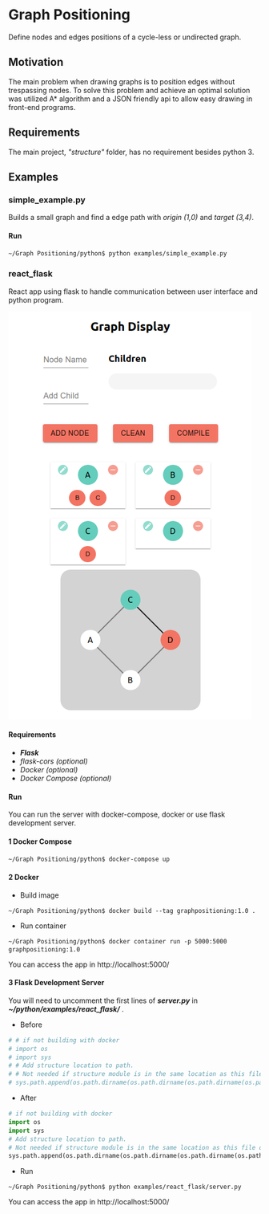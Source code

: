 # Graph Positioning
Define nodes and edges positions of a cycle-less or undirected graph.
## Motivation
The main problem when drawing graphs is to position edges without trespassing nodes. To solve this problem and achieve an optimal solution was utilized A* algorithm and a JSON friendly api to allow easy drawing in front-end programs. 
## Requirements
The main project, _"structure"_ folder, has no requirement besides python 3.
## Examples  
### simple_example.py
Builds a small graph and find a edge path with _origin (1,0)_ and _target (3,4)_.
#### Run
```
~/Graph Positioning/python$ python examples/simple_example.py
```
### react_flask
React app using flask to handle communication between user interface and python program.

![example screenshot](screenshots/react_flask.png)
#### Requirements
* **_Flask_**
* _flask-cors (optional)_
* _Docker (optional)_
* _Docker Compose (optional)_
#### Run
You can run the server with docker-compose, docker or use flask development server.
#### 1 Docker Compose
```
~/Graph Positioning/python$ docker-compose up
```
#### 2 Docker
* Build image
```
~/Graph Positioning/python$ docker build --tag graphpositioning:1.0 .
```
* Run container
```
~/Graph Positioning/python$ docker container run -p 5000:5000 graphpositioning:1.0
```
You can access the app in http://localhost:5000/
#### 3 Flask Development Server
You will need to uncomment the first lines of **_server.py_** in **_~/python/examples/react_flask/_** .
* Before
```python
# # if not building with docker
# import os
# import sys
# # Add structure location to path.
# # Not needed if structure module is in the same location as this file or any file trying to import structure
# sys.path.append(os.path.dirname(os.path.dirname(os.path.dirname(os.path.abspath(__file__)))))
```
* After
```python
# if not building with docker
import os
import sys
# Add structure location to path.
# Not needed if structure module is in the same location as this file or any file trying to import structure
sys.path.append(os.path.dirname(os.path.dirname(os.path.dirname(os.path.abspath(__file__)))))
```
* Run
```
~/Graph Positioning/python$ python examples/react_flask/server.py
```
You can access the app in http://localhost:5000/
